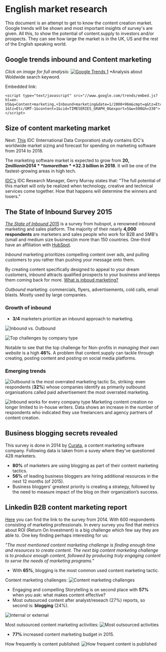 # English market research
This document is an attempt to get to know the content creation market. Google trends will be shown and most important insights of survey's are given. All this, to show the potential of content.supply to investors and/or prospects. They can see how large the market is in the UK, US and the rest of the English speaking world. 

## Google trends inbound and Content marketing 
_Click on image for full analysis:_
[![Google Trends 1](google-trends-1.png)](https://www.google.com/trends/explore#q=Content%20marketing%2C%20Inbound%20marketing&date=1%2F2008%2096m&cmpt=q&tz=Etc%2FGMT-1)
*Analysis about Woldwide search keyword.

Embedded link:
	
	<script type="text/javascript" src="//www.google.com/trends/embed.js?hl=en-US&q=Content+marketing,+Inbound+marketing&date=1/2008+96m&cmpt=q&tz=Etc/GMT-1&tz=Etc/GMT-1&content=1&cid=TIMESERIES_GRAPH_0&export=5&w=500&h=330"></script>

## Size of content marketing market
Next: [This](http://www.idc.com/getdoc.jsp?containerId=251902) IDC (International Data Corporation) study contains IDC's worldwide market sizing and forecast for spending on marketing software from 2014 to 2018.

The marketing software market is expected to grow from **$20,2 million in 2014** to more than **$32.3 billion in 2018**. It will be one of the fastest-growing areas in high tech. 

[IDC's](http://www.idc.com/getdoc.jsp?containerId=prUS25209414) IDC Research Manager, Gerry Murray states that: "The full potential of this market will only be realized when technology, creative and technical services come together. How that happens will determine the winners and losers."


## The State of Inbound Survey 2015
[_The State of Inbound 2015_](inbound-report-2015.pdf) is a survey from hubspot, a renowned inbound marketing and sales platform. The majority of their nearly **4,000 respondents** are marketers and sales people who work for B2B and SMB's (small and medium size business)in more than 150 countries. One-third have an affiliation with [HubSpot](http://www.hubspot.com/). 

_Inbound_ marketing prioritizes compelling content over ads, and pulling customers to you rather than pushing your message onto them.  

By creating content specifically designed to appeal to your dream customers, inbound attracts qualified prospects to your business and keeps them coming back for more. [What is inboud marketing?](http://www.hubspot.com/inbound-marketing)

_Outbound_ marketing: commercials, flyers, advertisements, cold calls, email blasts. Mostly used by large companies.  
  
### Growth of inbound

* **3/4** marketers prioritize an inbound approach to marketing.

![Inbound vs. Outbound](inbound-vs-outbound-graph.png)

![Top challenges by company type](top-challenges-by-company-type-graph.png)  

Notable to see that the top challenge for Non-profits in _managing their own website_ is a high **46%**. A problem that content.supply can tackle through creating, posting content and posting on social media platforms. 

### Emerging trends
![Outbound is the most overrated marketing tactic](outbound-overrated-marketing-tactic.png)
So, striking: even respondents (**32%**) whose companies identify as primarily outbound organisations called paid advertisement the most overrated marketing. 

![Inbound works for every company type](inbound-works.png)
Marketing content creation no longer limited to in-house writers. Data shows an increase in the number of respondents who indicated they use freelancers and agency partners of content creation.

## Business blogging secrets revealed
This survey is done in 2014 by [Curata](http://www.curata.com/), a content marketing software company. Following data is taken from a suvey where they've questioned 428 marketers.

* **80%** of marketers are using blogging as part of their content marketing tactics.
* **56%** of leading business bloggers are hiring additional resources in the next 12 months (of 2015).
* Business bloggers’ greatest priority is creating a strategy, followed by the need to measure impact of the blog on their organization’s success.

## Linkedin B2B content marketing report
[Here](http://www.slideshare.net/hschulze/b2b-content-marketing-report-40688285) you can find the link to the survey from 2014. With 600 respondents consisting of marketing professionals. In every survey you find that metrics about ROI (Return On Investment) is a big challenge which few say they are able to. One key finding perhaps interesting for us: 

_"The most mentioned content marketing challenge is finding enough time and resources to create content. The next big content marketing challenge is to produce enough content, followed by producing truly engaging content to serve the needs of marketing programs."_  

* With **65%**, blogging is the most common used content marketing tactic.

Content marketing challenges:
![Content marketing challenges](marketing-challenges.png) 

* Engaging and compelling Storytelling is on second place with **57%** when you ask: what makes content effective?
*  Most outsourced content after analyst/reseach (27%) reports, so second is: **blogging** (24%). 

![Internal or external](internal-or-external.png) 

Most outsourced content marketing activities:
![Most outsourced activities](most-outsourced-activities.png)

* **77%** increased content marketing budget in 2015.

How frequently is content published:
![How frequent content is published](how-frequent-content-is-published.png)
 
 

